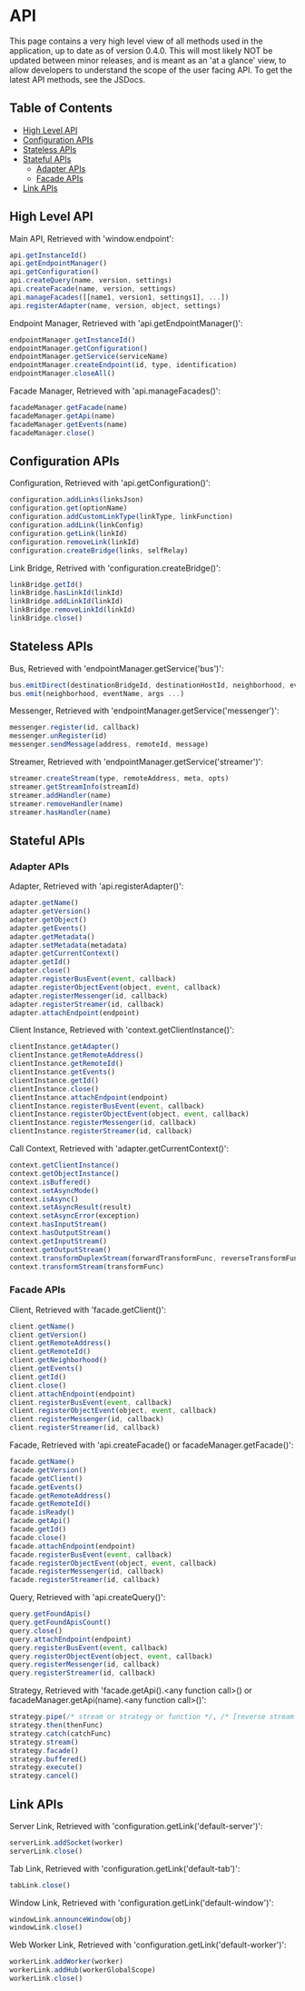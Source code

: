 # API

This page contains a very high level view of all methods used in the application, up to date as of version 0.4.0.
This will most likely NOT be updated between minor releases, and is meant as an 'at a glance' view, to allow
developers to understand the scope of the user facing API.  To get the latest API methods, see the JSDocs.

## Table of Contents

 - [High Level API](#high-level-api)
 - [Configuration APIs](#configuration-apis)
 - [Stateless APIs](#stateless-apis)
 - [Stateful APIs](#stateful-apis)
    - [Adapter APIs](#adapter-apis)
    - [Facade APIs](#facade-apis)
 - [Link APIs](#link-apis)

## High Level API

Main API, Retrieved with 'window.endpoint':
```javascript
api.getInstanceId()
api.getEndpointManager()
api.getConfiguration()
api.createQuery(name, version, settings)
api.createFacade(name, version, settings)
api.manageFacades([[name1, version1, settings1], ...])
api.registerAdapter(name, version, object, settings)
```

Endpoint Manager, Retrieved with 'api.getEndpointManager()':
```javascript
endpointManager.getInstanceId()
endpointManager.getConfiguration()
endpointManager.getService(serviceName)
endpointManager.createEndpoint(id, type, identification)
endpointManager.closeAll()
```

Facade Manager, Retrieved with 'api.manageFacades()':
```javascript
facadeManager.getFacade(name)
facadeManager.getApi(name)
facadeManager.getEvents(name)
facadeManager.close()
```

## Configuration APIs

Configuration, Retrieved with 'api.getConfiguration()':
```javascript
configuration.addLinks(linksJson)
configuration.get(optionName)
configuration.addCustomLinkType(linkType, linkFunction)
configuration.addLink(linkConfig)
configuration.getLink(linkId)
configuration.removeLink(linkId)
configuration.createBridge(links, selfRelay)
```

Link Bridge, Retrived with 'configuration.createBridge()':
```javascript
linkBridge.getId()
linkBridge.hasLinkId(linkId)
linkBridge.addLinkId(linkId)
linkBridge.removeLinkId(linkId)
linkBridge.close()
```

## Stateless APIs

Bus, Retrieved with 'endpointManager.getService('bus')':
```javascript
bus.emitDirect(destinationBridgeId, destinationHostId, neighborhood, eventName, args ...)
bus.emit(neighborhood, eventName, args ...)
```

Messenger, Retrieved with 'endpointManager.getService('messenger')':
```javascript
messenger.register(id, callback)
messenger.unRegister(id)
messenger.sendMessage(address, remoteId, message)
```

Streamer, Retrieved with 'endpointManager.getService('streamer')':
```javascript
streamer.createStream(type, remoteAddress, meta, opts)
streamer.getStreamInfo(streamId)
streamer.addHandler(name)
streamer.removeHandler(name)
streamer.hasHandler(name)
```

## Stateful APIs

### Adapter APIs

Adapter, Retrieved with 'api.registerAdapter()':
```javascript
adapter.getName()
adapter.getVersion()
adapter.getObject()
adapter.getEvents()
adapter.getMetadata()
adapter.setMetadata(metadata)
adapter.getCurrentContext()
adapter.getId()
adapter.close()
adapter.registerBusEvent(event, callback)
adapter.registerObjectEvent(object, event, callback)
adapter.registerMessenger(id, callback)
adapter.registerStreamer(id, callback)
adapter.attachEndpoint(endpoint)
```

Client Instance, Retrieved with 'context.getClientInstance()':
```javascript
clientInstance.getAdapter()
clientInstance.getRemoteAddress()
clientInstance.getRemoteId()
clientInstance.getEvents()
clientInstance.getId()
clientInstance.close()
clientInstance.attachEndpoint(endpoint)
clientInstance.registerBusEvent(event, callback)
clientInstance.registerObjectEvent(object, event, callback)
clientInstance.registerMessenger(id, callback)
clientInstance.registerStreamer(id, callback)
```

Call Context, Retrieved with 'adapter.getCurrentContext()':
```javascript
context.getClientInstance()
context.getObjectInstance()
context.isBuffered()
context.setAsyncMode()
context.isAsync()
context.setAsyncResult(result)
context.setAsyncError(exception)
context.hasInputStream()
context.hasOutputStream()
context.getInputStream()
context.getOutputStream()
context.transformDuplexStream(forwardTransformFunc, reverseTransformFunc)
context.transformStream(transformFunc)
```

### Facade APIs

Client, Retrieved with 'facade.getClient()':
```javascript
client.getName()
client.getVersion()
client.getRemoteAddress()
client.getRemoteId()
client.getNeighborhood()
client.getEvents()
client.getId()
client.close()
client.attachEndpoint(endpoint)
client.registerBusEvent(event, callback)
client.registerObjectEvent(object, event, callback)
client.registerMessenger(id, callback)
client.registerStreamer(id, callback)
```

Facade, Retrieved with 'api.createFacade() or facadeManager.getFacade()':
```javascript
facade.getName()
facade.getVersion()
facade.getClient()
facade.getEvents()
facade.getRemoteAddress()
facade.getRemoteId()
facade.isReady()
facade.getApi()
facade.getId()
facade.close()
facade.attachEndpoint(endpoint)
facade.registerBusEvent(event, callback)
facade.registerObjectEvent(object, event, callback)
facade.registerMessenger(id, callback)
facade.registerStreamer(id, callback)
```

Query, Retrieved with 'api.createQuery()':
```javascript
query.getFoundApis()
query.getFoundApisCount()
query.close()
query.attachEndpoint(endpoint)
query.registerBusEvent(event, callback)
query.registerObjectEvent(object, event, callback)
query.registerMessenger(id, callback)
query.registerStreamer(id, callback)
```

Strategy, Retrieved with 'facade.getApi().&lt;any function call&gt;() or facadeManager.getApi(name).&lt;any function call&gt;()':
```javascript
strategy.pipe(/* stream or strategy or function */, /* [reverse stream or function, if specified] */)
strategy.then(thenFunc)
strategy.catch(catchFunc)
strategy.stream()
strategy.facade()
strategy.buffered()
strategy.execute()
strategy.cancel()
```

## Link APIs

Server Link, Retrieved with 'configuration.getLink('default-server')':
```javascript
serverLink.addSocket(worker)
serverLink.close()
```

Tab Link, Retrieved with 'configuration.getLink('default-tab')':
```javascript
tabLink.close()
```

Window Link, Retrieved with 'configuration.getLink('default-window')':
```javascript
windowLink.announceWindow(obj)
windowLink.close()
```

Web Worker Link, Retrieved with 'configuration.getLink('default-worker')':
```javascript
workerLink.addWorker(worker)
workerLink.addHub(workerGlobalScope)
workerLink.close()
```
